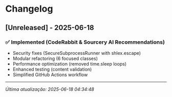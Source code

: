 # Changelog

## [Unreleased] - 2025-06-18

### ✅ Implemented (CodeRabbit & Sourcery AI Recommendations)
- Security fixes (SecureSubprocessRunner with shlex.escape)
- Modular refactoring (6 focused classes)
- Performance optimization (removed time.sleep loops)
- Enhanced testing (content validation)
- Simplified GitHub Actions workflow

---

*Última atualização: 2025-06-18 04:34:48*
